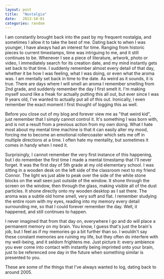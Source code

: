 ```yaml
---
layout: post
title:  "Nostalgia"
date:   2013-10-01
categories: random
---
```


I am constantly brought back into the past by my frequent nostalgia, and sometimes I allow it to take the best of me. Dating back to when I was younger, I have always had an interest for time. Ranging from historic pieces to current timestamps, time was intriguing to me, and it still continues to be. Whenever I see a piece of literature, artwork, photo or video, I immediately search for its creation date, and my mind instantly gets set back to that time. I suddenly remember almost every detail of that day, whether it be how I was feeling, what I was doing, or even what the aroma was. I am mentally set back in time to the date. As weird as it sounds, it is true. There are days where I will smell an aroma I remember smelling from 2nd grade, and suddenly remember the day I first smelt it. I'm making myself sound like a freak for actually putting this all out, but ever since I was 9 years old, I've wanted to actually put all of this out. Ironically, I even remember the exact moment I first thought of logging this as well.

Before you close out of my blog and forever view me as "that weird kid", just remember that I simply cannot control it. It's something I was born with, and is not a result from a previous action from my own doing. What I hate most about my mental time machine is that it can easily alter my mood, forcing me to become an emotional rollercoaster which sets me off in multiple directions at a time. I often hate my mentality, but sometimes it comes in handy when I need it.

Surprisingly, I cannot remember the very first instance of this happening, but I do remember the first time I made a mental timestamp that I'll never forget. It was the first day of 5th grade at my old elementary school. I was sitting in a wooden desk on the left side of the classroom next to my friend Connor. The light ws just able to peak over the side of the white stone blocks on the wall seen just outside of the window. It shone through the screen on the window, then through the glass, making visible all of the dust particles. It shone directly onto my wooden desktop as I sat there. The aroma was a subtle old home smell, very soft and flat. I remember studying the entire room with my eyes, reading into my memory every detail surrounding me, so that I could forever remember the day. Well, it happened, and still continues to happen.

I never imagined that from that day on, everywhere I go and do will place a permanent memory on my brain. You know, I guess that's just the brain's job, but I feel as if my memories go a bit further than so. I wouldn't say these constant memories are ruining my life, but they often do interfere with my well-being, and it seldom frightens me. Just picture it: every ambience you ever come into contact with instantly being imprinted onto your brain, just to be referenced one day in the future when something similar is presented to you.

These are some of the things that I've always wanted to log, dating back to around 2005.